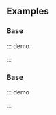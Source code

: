 
## Examples

### Base

::: demo
<template>
    <section>
        <o-field label="Name">
            <o-input v-model="name"></o-input>
        </o-field>

        <o-field label="Email"
            variant="danger"
            message="This email is invalid">
            <o-input type="email"
                value="john@"
                maxlength="30">
            </o-input>
        </o-field>

        <o-field label="Username"
            variant="success"
            message="This username is available">
            <o-input value="johnsilver" maxlength="30"></o-input>
        </o-field>

        <o-field label="Password">
            <o-input type="password"
                value="iwantmytreasure"
                password-reveal>
            </o-input>
        </o-field>

        <o-field label="Message">
            <o-input maxlength="200" type="textarea"></o-input>
        </o-field>

        <o-field>
            <o-input placeholder="No label"></o-input>
        </o-field>

        <o-field label="Rounded">
            <o-input placeholder="No label" rounded></o-input>
        </o-field>

        <o-field label="Success" variant="success">
            <o-input placeholder="Success"></o-input>
        </o-field>

        <o-field label="Error"
            variant="danger"
            message="You can have a message too">
            <o-input placeholder="Error"></o-input>
        </o-field>

        <o-field label="Info" variant="info">
            <o-input placeholder="Info"></o-input>
        </o-field>

        <o-field label="Warning" variant="warning">
            <o-input placeholder="Warning"></o-input>
        </o-field>

        <o-field label="Disabled">
            <o-input placeholder="Disabled" disabled></o-input>
        </o-field>

        <o-field>
            <o-input placeholder="Large"
                size="large"
                icon="user">
            </o-input>
        </o-field>

    </section>
</template>

<script>
    export default {
        data() {
            return {
                name: 'John Silver'
            }
        }
    }
</script>
:::

### Base

::: demo
<template>
    <section>
        <h3 class="subtitle">With Icons</h3>
        <o-field>
            <o-input placeholder="Search..."
                type="search"
                icon="search"
                icon-clickable
                @icon-click="searchIconClick">
            </o-input>
        </o-field>

        <o-field>
            <o-input placeholder="Email"
                v-model="email"
                type="email"
                icon="envelope"
                icon-right="times-circle"
                icon-right-clickable
                @icon-right-click="clearIconClick">
            </o-input>
        </o-field>
    </section>
</template>

<script>
    export default {
        data() {
            return {
                email: ''
            }
        },
        methods: {
            searchIconClick() {
                alert('You wanna make a search?')
            },
            clearIconClick() {
                this.email = '';
                alert('Email cleared!')
            }
        }
    }
</script>
:::
